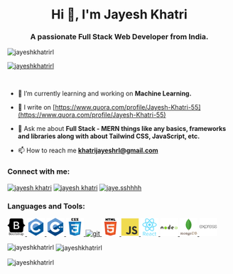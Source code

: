 <h1 align="center">Hi 👋, I'm Jayesh Khatri</h1>
<h3 align="center">A passionate Full Stack Web Developer from India.</h3>

<p align="left"> <img src="https://komarev.com/ghpvc/?username=jayeshkhatrirl&label=Profile%20views&color=0e75b6&style=flat" alt="jayeshkhatrirl" /> </p>

<p align="left"> <a href="https://github.com/ryo-ma/github-profile-trophy"><img src="https://github-profile-trophy.vercel.app/?username=jayeshkhatrirl" alt="jayeshkhatrirl" /></a> </p>

<p align="left"> <a href="https://twitter.com/" target="blank"><img src="https://img.shields.io/twitter/follow/?logo=twitter&style=for-the-badge" alt="" /></a> </p>

- 🌱 I’m currently learning and working on **Machine Learning.**

- 📝 I write on [https://www.quora.com/profile/Jayesh-Khatri-55](https://www.quora.com/profile/Jayesh-Khatri-55)

- 💬 Ask me about **Full Stack - MERN things like any basics, frameworks and libraries along with about Tailwind CSS, JavaScript, etc.**

- 📫 How to reach me **khatrijayeshrl@gmail.com**

<h3 align="left">Connect with me:</h3>
<p align="left">
<a href="https://linkedin.com/in/jayesh khatri" target="blank"><img align="center" src="https://raw.githubusercontent.com/rahuldkjain/github-profile-readme-generator/master/src/images/icons/Social/linked-in-alt.svg" alt="jayesh khatri" height="30" width="40" /></a>
<a href="https://fb.com/jayesh khatri" target="blank"><img align="center" src="https://raw.githubusercontent.com/rahuldkjain/github-profile-readme-generator/master/src/images/icons/Social/facebook.svg" alt="jayesh khatri" height="30" width="40" /></a>
<a href="https://instagram.com/jaye.sshhhh" target="blank"><img align="center" src="https://raw.githubusercontent.com/rahuldkjain/github-profile-readme-generator/master/src/images/icons/Social/instagram.svg" alt="jaye.sshhhh" height="30" width="40" /></a>
</p>

<h3 align="left">Languages and Tools:</h3>
<p align="left"> <a href="https://getbootstrap.com" target="_blank" rel="noreferrer"> <img src="https://raw.githubusercontent.com/devicons/devicon/master/icons/bootstrap/bootstrap-plain-wordmark.svg" alt="bootstrap" width="40" height="40"/> </a> <a href="https://www.cprogramming.com/" target="_blank" rel="noreferrer"> <img src="https://raw.githubusercontent.com/devicons/devicon/master/icons/c/c-original.svg" alt="c" width="40" height="40"/> </a> <a href="https://www.w3schools.com/cpp/" target="_blank" rel="noreferrer"> <img src="https://raw.githubusercontent.com/devicons/devicon/master/icons/cplusplus/cplusplus-original.svg" alt="cplusplus" width="40" height="40"/> </a> <a href="https://www.w3schools.com/css/" target="_blank" rel="noreferrer"> <img src="https://raw.githubusercontent.com/devicons/devicon/master/icons/css3/css3-original-wordmark.svg" alt="css3" width="40" height="40"/> </a> <a href="https://git-scm.com/" target="_blank" rel="noreferrer"> <img src="https://www.vectorlogo.zone/logos/git-scm/git-scm-icon.svg" alt="git" width="40" height="40"/> </a> <a href="https://www.w3.org/html/" target="_blank" rel="noreferrer"> <img src="https://raw.githubusercontent.com/devicons/devicon/master/icons/html5/html5-original-wordmark.svg" alt="html5" width="40" height="40"/> </a> <a href="https://developer.mozilla.org/en-US/docs/Web/JavaScript" target="_blank" rel="noreferrer"> <img src="https://raw.githubusercontent.com/devicons/devicon/master/icons/javascript/javascript-original.svg" alt="javascript" width="40" height="40"/> </a> <a href="https://reactjs.org/" target="_blank" rel="noreferrer"> <img src="https://raw.githubusercontent.com/devicons/devicon/master/icons/react/react-original-wordmark.svg" alt="react" width="40" height="40"/> </a> <a href="https://nodejs.org/" target="_blank" rel="noreferrer"> <img src="https://raw.githubusercontent.com/devicons/devicon/master/icons/nodejs/nodejs-original-wordmark.svg" alt="Node.js" width="40" height="40"/> </a> <a href="https://mongodb.org/" target="_blank" rel="noreferrer"> <img src="https://raw.githubusercontent.com/devicons/devicon/master/icons/mongodb/mongodb-original-wordmark.svg" alt="MongoDB" width="40" height="40"/> </a> <a href="https://express.org/" target="_blank" rel="noreferrer"> <img src="https://raw.githubusercontent.com/devicons/devicon/master/icons/express/express-original-wordmark.svg" alt="Express.js" width="40" height="40" /> </a> </p>

<p><img align="left" src="https://github-readme-stats.vercel.app/api/top-langs?username=jayeshkhatrirl&show_icons=true&locale=en&layout=compact" alt="jayeshkhatrirl" /></p>

<p>&nbsp;<img align="center" src="https://github-readme-stats.vercel.app/api?username=jayeshkhatrirl&show_icons=true&locale=en" alt="jayeshkhatrirl" /></p>

<p><img align="center" src="https://github-readme-streak-stats.herokuapp.com/?user=jayeshkhatrirl&" alt="jayeshkhatrirl" /></p>


<!---
jayeshkhatrirl/jayeshkhatrirl is a ✨ special ✨ repository because its `README.md` (this file) appears on your GitHub profile.
You can click the Preview link to take a look at your changes.
--->
